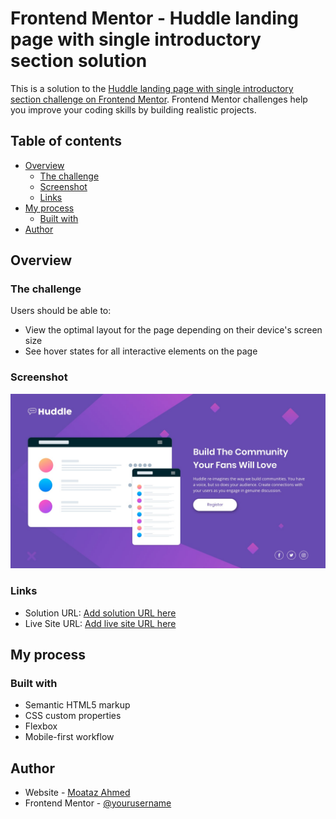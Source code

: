 # Frontend Mentor - Huddle landing page with single introductory section solution

This is a solution to the [Huddle landing page with single introductory section challenge on Frontend Mentor](https://www.frontendmentor.io/challenges/huddle-landing-page-with-a-single-introductory-section-B_2Wvxgi0). Frontend Mentor challenges help you improve your coding skills by building realistic projects. 

## Table of contents

- [Overview](#overview)
  - [The challenge](#the-challenge)
  - [Screenshot](#screenshot)
  - [Links](#links)
- [My process](#my-process)
  - [Built with](#built-with)
- [Author](#author)


## Overview

### The challenge

Users should be able to:

- View the optimal layout for the page depending on their device's screen size
- See hover states for all interactive elements on the page

### Screenshot

![](./design/desktop-design.jpg)



### Links

- Solution URL: [Add solution URL here](https://github.com/MoatazAhmad/huddle-landing-page)
- Live Site URL: [Add live site URL here](https://moatazahmad.github.io/huddle-landing-page/)

## My process

### Built with

- Semantic HTML5 markup
- CSS custom properties
- Flexbox
- Mobile-first workflow


## Author

- Website - [Moataz Ahmed](https://github.com/MoatazAhmad/)
- Frontend Mentor - [@yourusername](https://www.frontendmentor.io/profile/MoatazAhmad)

